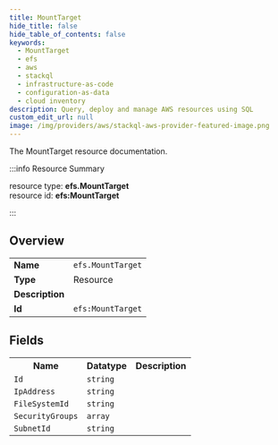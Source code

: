```yaml
---
title: MountTarget
hide_title: false
hide_table_of_contents: false
keywords:
  - MountTarget
  - efs
  - aws
  - stackql
  - infrastructure-as-code
  - configuration-as-data
  - cloud inventory
description: Query, deploy and manage AWS resources using SQL
custom_edit_url: null
image: /img/providers/aws/stackql-aws-provider-featured-image.png
---
```

The MountTarget resource documentation.

:::info Resource Summary

<div class="row">
<div class="providerDocColumn">
<span>resource type:&nbsp;<b>efs.MountTarget</b></span><br />
<span>resource id:&nbsp;<b>efs:MountTarget</b></span><br />
</div>
</div>

:::

## Overview
<table><tbody>
<tr><td><b>Name</b></td><td><code>efs.MountTarget</code></td></tr>
<tr><td><b>Type</b></td><td>Resource</td></tr>
<tr><td><b>Description</b></td><td></td></tr>
<tr><td><b>Id</b></td><td><code>efs:MountTarget</code></td></tr>
</tbody></table>

## Fields
<table><tbody>
<tr><th>Name</th><th>Datatype</th><th>Description</th></tr>
<tr><td><code>Id</code></td><td><code>string</code></td><td></td></tr><tr><td><code>IpAddress</code></td><td><code>string</code></td><td></td></tr><tr><td><code>FileSystemId</code></td><td><code>string</code></td><td></td></tr><tr><td><code>SecurityGroups</code></td><td><code>array</code></td><td></td></tr><tr><td><code>SubnetId</code></td><td><code>string</code></td><td></td></tr>
</tbody></table>